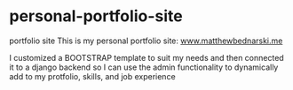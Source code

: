 # personal-portfolio-site
portfolio site 
This is my personal portfolio site: www.matthewbednarski.me 

I customized a BOOTSTRAP template to suit my needs and then connected it to a django backend so I can use the admin functionality to dynamically add to my protfolio, skills, and job experience
